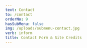 ```yaml
---
text: Contact
to: /contact
orderNo: 9
hasSubMenu: false
img: /uploads/submenu-contact.jpg
verb: inform
title: Contact Form & Site Credits
---
```


